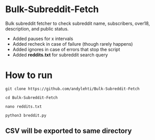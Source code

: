 # Bulk-Subreddit-Fetch
Bulk subreddit fetcher to check subreddit name, subscribers, over18, description, and public status.

- Added pauses for x intervals
- Added recheck in case of failure (though rarely happens)
- Added ignores in case of errors that stop the script
- Added **reddits.txt** for subreddit search query

# How to run

```git clone https://github.com/andylehti/Bulk-Subreddit-Fetch```

```cd Bulk-Subreddit-Fetch```

```nano reddits.txt```

```python3 breddit.py```

## CSV will be exported to same directory
